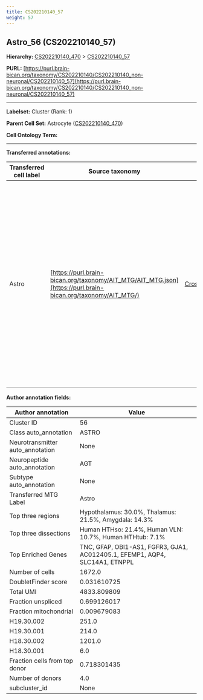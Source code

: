 ```yaml
---
title: CS202210140_57
weight: 57
---
```

## Astro_56 (CS202210140_57)
<b>Hierarchy: </b>
[CS202210140_470](../CS202210140_470) >
[CS202210140_57](../CS202210140_57)

**PURL:** [https://purl.brain-bican.org/taxonomy/CS202210140/CS202210140_non-neuronal/CS202210140_57](https://purl.brain-bican.org/taxonomy/CS202210140/CS202210140_non-neuronal/CS202210140_57)

---


**Labelset:** Cluster (Rank: 1)

**Parent Cell Set:** Astrocyte ([CS202210140_470](../CS202210140_470))



**Cell Ontology Term:** 

[MARKER GENES.]: #


---

[TRANSFERRED ANNOTATIONS.]: #


**Transferred annotations:**

| Transferred cell label | Source taxonomy | Source node accession | Algorithm name | Comment |
|------------------------|-----------------|-----------------------|----------------|---------|
|Astro|[https://purl.brain-bican.org/taxonomy/AIT_MTG/AIT_MTG.json](https://purl.brain-bican.org/taxonomy/AIT_MTG/)|[CrossArea_subclass:e47396020a](https://purl.brain-bican.org/taxonomy/AIT_MTG/CrossArea_subclass_e47396020a)||We performed PCA (50 components) on our full dataset, trained a random forest classifier (scikit-learn, class_ weight=‘balanced’, max_depth=50) on the MTG labels, and then predicted labels for all cells. We labeled each cluster with the mode of its constituent cells if two conditions were met: more than 0.8 of predicted labels matched the mode, and the mean probability of these pre- dictions was greater than 0.8.|

[AUTHOR ANNOTATION FIELDS.]: #


**Author annotation fields:**

| Author annotation | Value |
|-------------------|-------|
|Cluster ID|56|
|Class auto_annotation|ASTRO|
|Neurotransmitter auto_annotation|None|
|Neuropeptide auto_annotation|AGT|
|Subtype auto_annotation|None|
|Transferred MTG Label|Astro|
|Top three regions|Hypothalamus: 30.0%, Thalamus: 21.5%, Amygdala: 14.3%|
|Top three dissections|Human HTHso: 21.4%, Human VLN: 10.7%, Human HTHtub: 7.1%|
|Top Enriched Genes|TNC, GFAP, OBI1-AS1, FGFR3, GJA1, AC012405.1, EFEMP1, AQP4, SLC14A1, ETNPPL|
|Number of cells|1672.0|
|DoubletFinder score|0.031610725|
|Total UMI|4833.809809|
|Fraction unspliced|0.699126017|
|Fraction mitochondrial|0.009679083|
|H19.30.002|251.0|
|H19.30.001|214.0|
|H18.30.002|1201.0|
|H18.30.001|6.0|
|Fraction cells from top donor|0.718301435|
|Number of donors|4.0|
|subcluster_id|None|
